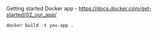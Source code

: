 Getting started Docker app - https://docs.docker.com/get-started/02_our_app/

`docker build -t you-app .`
